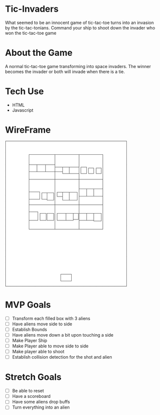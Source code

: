 # Tic-Invaders
What seemed to be an innocent game of tic-tac-toe turns into an invasion by the tic-tac-tonians.
Command your ship to shoot down the invader who won the tic-tac-toe game

# About the Game
A normal tic-tac-toe game transforming into space invaders. The winner becomes the invader or both will invade when there is a tie.

# Tech Use
- HTML
- Javascript

# WireFrame
![](./img/Wireframe.PNG)

# MVP Goals
- [ ] Transform each filled box with 3 aliens
- [ ] Have aliens move side to side
- [ ] Establish Bounds
- [ ] Have aliens move down a bit upon touching a side
- [ ] Make Player Ship
- [ ] Make Player able to move side to side
- [ ] Make player able to shoot
- [ ] Establish collision detection for the shot and alien

# Stretch Goals
- [ ] Be able to reset
- [ ] Have a scoreboard
- [ ] Have some aliens drop buffs
- [ ] Turn everything into an alien
